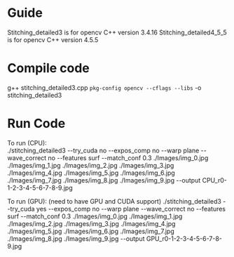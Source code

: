 # Guide
Stitching_detailed3 is for opencv C++ version 3.4.16
Stitching_detailed4_5_5 is for opencv C++ version 4.5.5

# Compile code
g++ stitching_detailed3.cpp `pkg-config opencv --cflags --libs` -o stitching_detailed3

# Run Code
To run (CPU):   
./stitching_detailed3 --try_cuda no --expos_comp no --warp plane --wave_correct no  --features surf --match_conf 0.3 ./Images/img_0.jpg ./Images/img_1.jpg ./Images/img_2.jpg ./Images/img_3.jpg ./Images/img_4.jpg ./Images/img_5.jpg ./Images/img_6.jpg ./Images/img_7.jpg ./Images/img_8.jpg ./Images/img_9.jpg --output CPU_r0-1-2-3-4-5-6-7-8-9.jpg

To run (GPU):   (need to have GPU and CUDA support)
./stitching_detailed3 --try_cuda yes --expos_comp no --warp plane --wave_correct no  --features surf --match_conf 0.3 ./Images/img_0.jpg ./Images/img_1.jpg ./Images/img_2.jpg ./Images/img_3.jpg ./Images/img_4.jpg ./Images/img_5.jpg ./Images/img_6.jpg ./Images/img_7.jpg ./Images/img_8.jpg ./Images/img_9.jpg --output GPU_r0-1-2-3-4-5-6-7-8-9.jpg

